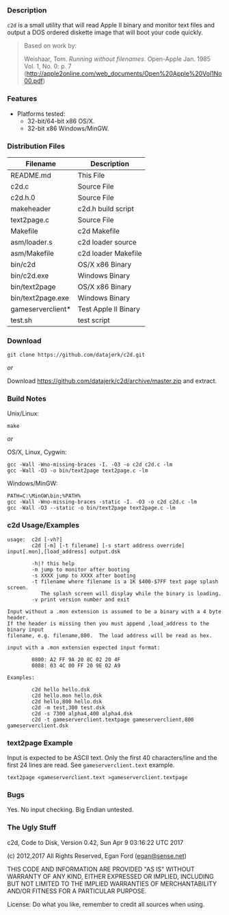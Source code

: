 ### Description

`c2d` is a small utility that will read Apple II binary and monitor text files and output a DOS ordered diskette image that will boot your code quickly.

> Based on work by:
> 
> Weishaar, Tom. *Running without filenames*. Open-Apple Jan. 1985 Vol. 1, No. 0: p. 7 (<http://apple2online.com/web_documents/Open%20Apple%20Vol1No00.pdf>)


### Features

*  Platforms tested:
	*  32-bit/64-bit x86 OS/X.
	*  32-bit x86 Windows/MinGW.


### Distribution Files

| Filename          | Description          |
|-------------------|----------------------|
| README.md         | This File            |
| c2d.c             | Source File          |
| c2d.h.0           | Source File          |
| makeheader        | c2d.h build script   |
| text2page.c       | Source File          |
| Makefile          | c2d Makefile         |
| asm/loader.s      | c2d loader source    |
| asm/Makefile      | c2d loader Makefile  |
| bin/c2d           | OS/X x86 Binary      |
| bin/c2d.exe       | Windows Binary       |
| bin/text2page     | OS/X x86 Binary      |
| bin/text2page.exe | Windows Binary       |
| gameserverclient* | Test Apple II Binary |
| test.sh           | test script          |


### Download

```
git clone https://github.com/datajerk/c2d.git
```

*or*

Download <https://github.com/datajerk/c2d/archive/master.zip> and extract.


### Build Notes

Unix/Linux:

	make

*or*

OS/X, Linux, Cygwin:

	gcc -Wall -Wno-missing-braces -I. -O3 -o c2d c2d.c -lm
	gcc -Wall -O3 -o bin/text2page text2page.c -lm

Windows/MinGW:

	PATH=C:\MinGW\bin;%PATH%
	gcc -Wall -Wno-missing-braces -static -I. -O3 -o c2d c2d.c -lm
	gcc -Wall -O3 --static -o bin/text2page text2page.c -lm


### c2d Usage/Examples

```
usage:  c2d [-vh?]
        c2d [-m] [-t filename] [-s start address override] input[.mon],[load_address] output.dsk

        -h|? this help
        -m jump to monitor after booting
        -s XXXX jump to XXXX after booting
        -t filename where filename is a 1K $400-$7FF text page splash screen.
           The splash screen will display while the binary is loading.
        -v print version number and exit

Input without a .mon extension is assumed to be a binary with a 4 byte header.
If the header is missing then you must append ,load_address to the binary input
filename, e.g. filename,800.  The load address will be read as hex.

input with a .mon extension expected input format:

        0800: A2 FF 9A 20 8C 02 20 4F
        0808: 03 4C 00 FF 20 9E 02 A9

Examples:

        c2d hello hello.dsk
        c2d hello.mon hello.dsk 
        c2d hello,800 hello.dsk 
        c2d -m test,300 test.dsk
        c2d -s 7300 alpha4,400 alpha4.dsk
        c2d -t gameserverclient.textpage gameserverclient,800 gameserverclient.dsk
```

### text2page Example

Input is expected to be ASCII text.  Only the first 40 characters/line and the first 24 lines are read.  See `gameserverclient.text` example.

```
text2page <gameserverclient.text >gameserverclient.textpage
```

### Bugs

Yes.  No input checking.  Big Endian untested.


### The Ugly Stuff

c2d, Code to Disk, Version 0.42, Sun Apr  9 03:16:22 UTC 2017

(c) 2012,2017 All Rights Reserved, Egan Ford (egan@sense.net)

THIS CODE AND INFORMATION ARE PROVIDED "AS IS" WITHOUT WARRANTY OF ANY 
KIND, EITHER EXPRESSED OR IMPLIED, INCLUDING BUT NOT LIMITED TO THE
IMPLIED WARRANTIES OF MERCHANTABILITY AND/OR FITNESS FOR A
PARTICULAR PURPOSE.

License: Do what you like, remember to credit all sources when using.


